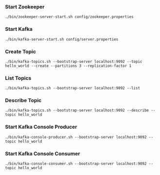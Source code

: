 ### Start Zookeeper
```./bin/zookeeper-server-start.sh config/zookeeper.properties```

### Start Kafka
```./bin/kafka-server-start.sh config/server.properties```

### Create Topic
```./bin/kafka-topics.sh --bootstrap-server localhost:9092 --topic hello_world --create --partitions 3 --replication-factor 1```

### List Topics
```./bin/kafka-topics.sh --bootstrap-server localhost:9092 --list```

### Describe Topic
```./bin/kafka-topics.sh --bootstrap-server localhost:9092 --describe --topic hello_world```

### Start Kafka Console Producer
```./bin/kafka-console-producer.sh --bootstrap-server localhost:9092 --topic hello_world```

### Start Kafka Console Consumer
```./bin/kafka-console-consumer.sh --bootstrap-server localhost:9092 --topic hello_world```
